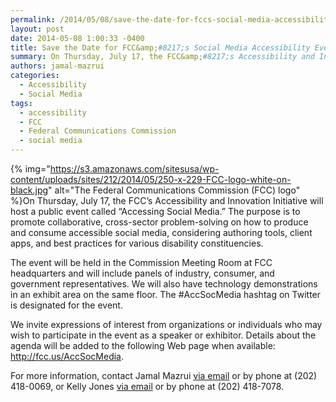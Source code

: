```yaml
---
permalink: /2014/05/08/save-the-date-for-fccs-social-media-accessibility-event/
layout: post
date: 2014-05-08 1:00:33 -0400
title: Save the Date for FCC&amp;#8217;s Social Media Accessibility Event
summary: On Thursday, July 17, the FCC&amp;#8217;s Accessibility and Innovation Initiative will host a public event called &amp;#8220;Accessing Social Media.&amp;#8221; The purpose is to promote collaborative, cross-sector problem-solving on how to produce and consume accessible social media, considering authoring tools, client apps, and best practices for various disability
authors: jamal-mazrui
categories:
  - Accessibility
  - Social Media
tags:
  - accessibility
  - FCC
  - Federal Communications Commission
  - social media
---
```


{% img="https://s3.amazonaws.com/sitesusa/wp-content/uploads/sites/212/2014/05/250-x-229-FCC-logo-white-on-black.jpg" alt="The Federal Communications Commission (FCC) logo" %}On Thursday, July 17, the FCC&#8217;s Accessibility and Innovation Initiative will host a public event called &#8220;Accessing Social Media.&#8221; The purpose is to promote collaborative, cross-sector problem-solving on how to produce and consume accessible social media, considering authoring tools, client apps, and best practices for various disability constituencies.

The event will be held in the Commission Meeting Room at FCC headquarters and will include panels of industry, consumer, and government representatives. We will also have technology demonstrations in an exhibit area on the same floor. The #AccSocMedia hashtag on Twitter is designated for the event.

We invite expressions of interest from organizations or individuals who may wish to participate in the event as a speaker or exhibitor. Details about the agenda will be added to the following Web page when available: <http://fcc.us/AccSocMedia>.

For more information, contact Jamal Mazrui [via email](mailto:jamal.mazrui@fcc.gov) or by phone at (202) 418-0069, or Kelly Jones [via email](mailto:kelly.jones@fcc.gov) or by phone at (202) 418-7078.